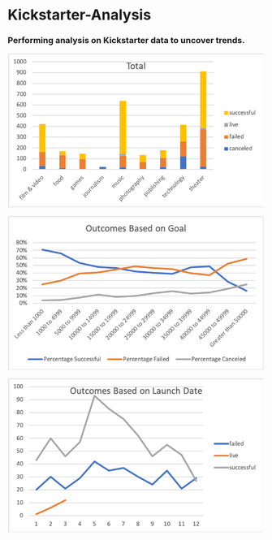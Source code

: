 # Kickstarter-Analysis

### Performing analysis on Kickstarter data to uncover trends. 


![Picture1.png](Picture1.png)

![Outcomes_Based_on_Goal.png](Outcomes_Based_on_Goal.png)

![Outcomes_Based_on_Launch_Date.png](Outcomes_Based_on_Launch_Date.png)
